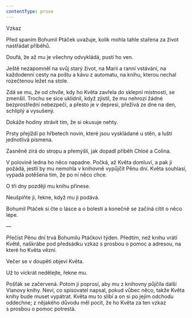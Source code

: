 ```yaml
---
contentType: prose
---
```


<section>

Vzkaz

Před spaním Bohumil Ptáček uvažuje, kolik mohla tahle stařena za život nastřádat příběhů.

Doufá, že až mu je všechny odvykládá, pustí ho ven.

Ještě nezapomněl na svůj starý život, na Marii a ranní vstávání, na každodenní cesty na poštu a kávu z automatu, na knihu, kterou nechal rozečtenou ležet na stole.

Zdá se mu, že od chvíle, kdy ho Květa zavřela do sklepní místnosti, se zmenšil. Trochu se sice uklidnil, když zjistil, že mu nehrozí žádné bezprostřední nebezpečí, a přesto je v depresi, přežívá ze dne na den, schlíplý a vysušený.

Dokáže hodiny strávit tím, že si okusuje nehty.

Prsty přejíždí po hřbetech novin, které jsou vyskládané u stěn, a luští jednotlivá písmena.

Zasněně zírá do stropu a přemýšlí, jak dopadl příběh Chloé a Colina.

V polovině ledna ho něco napadne. Počká, až Květa domluví, a pak ji požádá, jestli by mu nemohla v knihovně vypůjčit Pěnu dní. Květa souhlasí, vypadá potěšena tím, že po ní něco chce.

O tři dny později mu knihu přinese.

Neušpiňte ji, řekne, když mu ji podává.

Bohumil Ptáček si čte o lásce a o bolesti a konečně se začíná cítit o něco lépe.

—

Přečíst Pěnu dní trvá Bohumilu Ptáčkovi týden. Předtím, než knihu vrátí Květě, naškrábe pod předsádku vzkaz s prosbou o pomoc a adresou, na které ho Květa vězní.

Večer se v doupěti objeví Květa.

Už to víckrát nedělejte, řekne mu.

Pošťák se začervená. Potom ji poprosí, aby mu z knihovny půjčila další Vianovy knihy. Neví, co spisovatel napsal, pokud vůbec něco, takže Květa knihy bude muset vypátrat. Květa mu to slíbí a on si po jejím odchodu oddechne; z nějakého důvodu měl pocit, že ho Květa za ten vzkaz s prosbou o pomoc potrestá.

</section>
